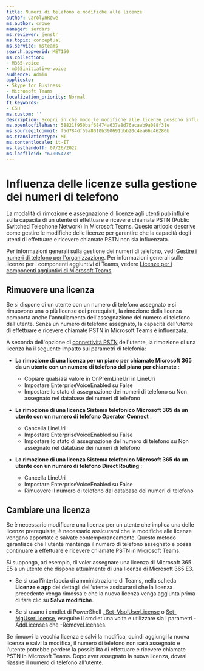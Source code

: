 ```yaml
---
title: Numeri di telefono e modifiche alle licenze
author: CarolynRowe
ms.author: crowe
manager: serdars
ms.reviewer: jenstr
ms.topic: conceptual
ms.service: msteams
search.appverid: MET150
ms.collection:
- M365-voice
- m365initiative-voice
audience: Admin
appliesto:
- Skype for Business
- Microsoft Teams
localization_priority: Normal
f1.keywords:
- CSH
ms.custom: ''
description: Scopri in che modo le modifiche alle licenze possono influire sulla gestione dei numeri di telefono.
ms.openlocfilehash: 58821f950baf68474a637a8d76acaab9a088f31e
ms.sourcegitcommit: f5d784df59a8010b390691bbb20c4ea66c46280b
ms.translationtype: MT
ms.contentlocale: it-IT
ms.lasthandoff: 07/26/2022
ms.locfileid: "67005473"
---
```

# <a name="how-licensing-affects-phone-number-management"></a>Influenza delle licenze sulla gestione dei numeri di telefono

La modalità di rimozione e assegnazione di licenze agli utenti può influire sulla capacità di un utente di effettuare e ricevere chiamate PSTN (Public Switched Telephone Network) in Microsoft Teams. Questo articolo descrive come gestire le modifiche delle licenze per garantire che la capacità degli utenti di effettuare e ricevere chiamate PSTN non sia influenzata.

Per informazioni generali sulla gestione dei numeri di telefono, vedi [Gestire i numeri di telefono per l'organizzazione](manage-phone-numbers-landing-page.md). Per informazioni generali sulle licenze per i componenti aggiuntivi di Teams, vedere [Licenze per i componenti aggiuntivi di Microsoft Teams](/teams-add-on-licensing/microsoft-teams-add-on-licensing.md).



## <a name="remove-a-license"></a>Rimuovere una licenza

Se si dispone di un utente con un numero di telefono assegnato e si rimuovono una o più licenze dei prerequisiti, la rimozione della licenza comporta anche l'annullamento dell'assegnazione del numero di telefono dall'utente. Senza un numero di telefono assegnato, la capacità dell'utente di effettuare e ricevere chiamate PSTN in Microsoft Teams è influenzata.

A seconda dell'opzione di [connettività PSTN](pstn-connectivity.md) dell'utente, la rimozione di una licenza ha il seguente impatto sui parametri di telefonia:

- **La rimozione di una licenza per un piano per chiamate Microsoft 365 da un utente con un numero di telefono del piano per chiamate** :
  - Copiare qualsiasi valore in OnPremLineUri in LineUri
  - Impostare EnterpriseVoiceEnabled su False
  - Impostare lo stato di assegnazione dei numeri di telefono su Non assegnato nel database dei numeri di telefono


- **La rimozione di una licenza Sistema telefonico Microsoft 365 da un utente con un numero di telefono Operator Connect** :
  - Cancella LineUri
  - Impostare EnterpriseVoiceEnabled su False
  - Impostare lo stato di assegnazione del numero di telefono su Non assegnato nel database dei numeri di telefono


- **La rimozione di una licenza Sistema telefonico Microsoft 365 da un utente con un numero di telefono Direct Routing** :
  - Cancella LineUri
  - Impostare EnterpriseVoiceEnabled su False
  - Rimuovere il numero di telefono dal database dei numeri di telefono


## <a name="change-a-license"></a>Cambiare una licenza

Se è necessario modificare una licenza per un utente che implica una delle licenze prerequisite, è necessario assicurarsi che le modifiche alle licenze vengano apportate e salvate contemporaneamente. Questo metodo garantisce che l'utente mantenga il numero di telefono assegnato e possa continuare a effettuare e ricevere chiamate PSTN in Microsoft Teams. 

Si supponga, ad esempio, di voler assegnare una licenza di Microsoft 365 E5 a un utente che dispone attualmente di una licenza di Microsoft 365 E3. 

- Se si usa l'interfaccia di amministrazione di Teams, nella scheda **Licenze e app** dei dettagli dell'utente assicurarsi che la licenza precedente venga rimossa e che la nuova licenza venga aggiunta prima di fare clic su **Salva modifiche**. 

- Se si usano i cmdlet di PowerShell [, Set-MsolUserLicense](/powershell/module/msonline/set-msoluserlicense) o [Set-MgUserLicense](/powershell/module/microsoft.graph.users.actions/set-mguserlicense), eseguire il cmdlet una volta e utilizzare sia i parametri -AddLicenses che -RemoveLicenses.

Se rimuovi la vecchia licenza e salvi la modifica, quindi aggiungi la nuova licenza e salvi la modifica, il numero di telefono non sarà assegnato e l'utente potrebbe perdere la possibilità di effettuare e ricevere chiamate PSTN in Microsoft Teams. Dopo aver assegnato la nuova licenza, dovrai riassire il numero di telefono all'utente.










